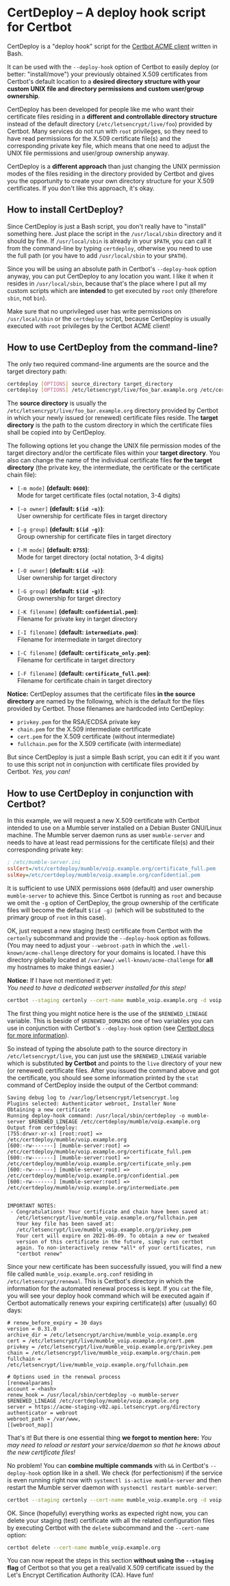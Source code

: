 # CertDeploy – A deploy hook script for Certbot
CertDeploy is a "deploy hook" script for the [Certbot ACME client](https://certbot.eff.org/) written in Bash.

It can be used with the `--deploy-hook` option of Certbot to easily deploy (or better: "install/move") your previously obtained X.509 certificates from Certbot's default location to a **desired directory structure with your custom UNIX file and directory permissions and custom user/group ownership**.

CertDeploy has been developed for people like me who want their certificate files residing in a **different and controllable directory structure** instead of the default directory (`/etc/letsencrypt/live/foo`) provided by Certbot. Many services do not run with `root` privileges, so they need to have read permissions for the X.509 certificate file(s) and the corresponding private key file, which means that one need to adjust the UNIX file permissions and user/group ownership anyway.

CertDeploy is a **different approach** than just changing the UNIX permission modes of the files residing in the directory provided by Certbot and gives you the opportunity to create your own directory structure for your X.509 certificates. If you don't like this approach, it's okay.

## How to install CertDeploy?
Since CertDeploy is just a Bash script, you don't really have to "install" something here. Just place the script in the `/usr/local/sbin` directory and it should by fine. If `/usr/local/sbin` is already in your `$PATH`, you can call it from the command-line by typing `certdeploy`, otherwise you need to use the full path (or you have to add `/usr/local/sbin` to your `$PATH`).

Since you will be using an absolute path in Certbot's `--deploy-hook` option anyway, you can put CertDeploy to any location you want. I like it when it resides in `/usr/local/sbin`, because that's the place where I put all my custom scripts which are **intended** to get executed by `root` only (therefore `sbin`, not `bin`).

Make sure that no unprivileged user has write permissions on `/usr/local/sbin` or the `certdeploy` script, because CertDeploy is usually executed with `root` privileges by the Certbot ACME client!

## How to use CertDeploy from the command-line?
The only two required command-line arguments are the source and the target directory path:

~~~bash
certdeploy [OPTIONS] source_directory target_directory
certdeploy [OPTIONS] /etc/letsencrypt/live/foo_bar.example.org /etc/certdeploy/foo/bar.example.org
~~~

The **source directory** is usually the `/etc/letsencrypt/live/foo_bar.example.org` directory provided by Certbot in which your newly issued (or renewed) certificate files reside. The **target directory** is the path to the custom directory in which the certificate files shall be copied into by CertDeploy.

The following options let you change the UNIX file permission modes of the target directory and/or the certificate files within your **target directory**. You also can change the name of the individual certificate files **for the target directory** (the private key, the intermediate, the certificate or the certificate chain file):

* `[-m mode]` **(default: `0600`)**:  
Mode for target certificate files (octal notation, 3-4 digits)

* `[-o owner]` **(default: `$(id -u)`)**:  
User ownership for certificate files in target directory

* `[-g group]` **(default: `$(id -g)`)**:  
Group ownership for certificate files in target directory

* `[-M mode]` **(default: `0755`)**:  
Mode for target directory (octal notation, 3-4 digits)

* `[-O owner]` **(default: `$(id -u)`)**:  
User ownership for target directory

* `[-G group]` **(default: `$(id -g)`)**:  
Group ownership for target directory

* `[-K filename]` **(default: `confidential.pem`)**:  
Filename for private key in target directory

* `[-I filename]` **(default: `intermediate.pem`)**:  
Filename for intermediate in target directory

* `[-C filename]` **(default: `certificate_only.pem`)**:  
Filename for certificate in target directory

* `[-F filename]` **(default: `certificate_full.pem`)**:  
Filename for certificate chain in target directory

**Notice:** CertDeploy assumes that the certificate files **in the source directory** are named by the following, which is the default for the files provided by Certbot. Those filenames are hardcoded into CertDeploy:

* `privkey.pem` for the RSA/ECDSA private key
* `chain.pem` for the X.509 intermediate certificate
* `cert.pem` for the X.509 certificate (without intermediate)
* `fullchain.pem` for the X.509 certificate (with intermediate)

But since CertDeploy is just a simple Bash script, you can edit it if you want to use this script not in conjunction with certificate files provided by Certbot. *Yes, you can!*

## How to use CertDeploy in conjunction with Certbot?
In this example, we will request a new X.509 certificate with Certbot intended to use on a Mumble server installed on a Debian Buster GNU/Linux machine. The Mumble server daemon runs as user `mumble-server` and needs to have at least read permissions for the certificate file(s) and their corresponding private key:

~~~ini
; /etc/mumble-server.ini
sslCert=/etc/certdeploy/mumble/voip.example.org/certificate_full.pem
sslKey=/etc/certdeploy/mumble/voip.example.org/confidential.pem
~~~

It is sufficient to use UNIX permissions `0600` (default) and user ownership `mumble-server` to achieve this. Since Certbot is running as `root` and because we omit the `-g` option of CertDeploy, the group ownership of the certificate files will become the default `$(id -g)` (which will be substituted to the primary group of `root` in this case).

OK, just request a new staging (test) certificate from Certbot with the `certonly` subcommand and provide the `--deploy-hook` option as follows. (You may need to adjust your `--webroot-path` in which the `.well-known/acme-challenge` directory for your domains is located. I have this directory globally located at `/var/www/.well-known/acme-challenge` for **all** my hostnames to make things easier.)

**Notice:** If I have not mentioned it yet:  
*You need to have a dedicated webserver installed for this step!*

~~~bash
certbot --staging certonly --cert-name mumble_voip.example.org -d voip.example.org --webroot --webroot-path /var/www --deploy-hook '/usr/local/sbin/certdeploy -o mumble-server $RENEWED_LINEAGE /etc/certdeploy/mumble/voip.example.org'
~~~

The first thing you might notice here is the use of the `$RENEWED_LINEAGE` variable. This is beside of `$RENEWED_DOMAINS` one of two variables you can use in conjunction with Certbot's `--deploy-hook` option (see [Certbot docs for more information](https://certbot.eff.org/docs/using.html?highlight=renewed_lineage)).

So instead of typing the absolute path to the source directory in `/etc/letsencrypt/live`, you can just use the `$RENEWED_LINEAGE` variable which is substituted **by Certbot** and points to the `live` directory of your new (or renewed) certificate files. After you issued the command above and got the certificate, you should see some information printed by the `stat` command of CertDeploy inside the output of the Certbot command:

~~~
Saving debug log to /var/log/letsencrypt/letsencrypt.log
Plugins selected: Authenticator webroot, Installer None
Obtaining a new certificate
Running deploy-hook command: /usr/local/sbin/certdeploy -o mumble-server $RENEWED_LINEAGE /etc/certdeploy/mumble/voip.example.org
Output from certdeploy:
[755:drwxr-xr-x] [root:root] => /etc/certdeploy/mumble/voip.example.org
[600:-rw-------] [mumble-server:root] => /etc/certdeploy/mumble/voip.example.org/certificate_full.pem
[600:-rw-------] [mumble-server:root] => /etc/certdeploy/mumble/voip.example.org/certificate_only.pem
[600:-rw-------] [mumble-server:root] => /etc/certdeploy/mumble/voip.example.org/confidential.pem
[600:-rw-------] [mumble-server:root] => /etc/certdeploy/mumble/voip.example.org/intermediate.pem


IMPORTANT NOTES:
 - Congratulations! Your certificate and chain have been saved at:
   /etc/letsencrypt/live/mumble_voip.example.org/fullchain.pem
   Your key file has been saved at:
   /etc/letsencrypt/live/mumble_voip.example.org/privkey.pem
   Your cert will expire on 2021-06-09. To obtain a new or tweaked
   version of this certificate in the future, simply run certbot
   again. To non-interactively renew *all* of your certificates, run
   "certbot renew"
~~~

Since your new certificate has been successfully issued, you will find a new file called `mumble_voip.example.org.conf` residing in `/etc/letsencrypt/renewal`. This is Certbot's directory in which the information for the automated renewal process is kept. If you `cat` the file, you will see your deploy hook command which will be executed again if Certbot automatically renews your expiring certificate(s) after (usually) 60 days:

~~~
# renew_before_expiry = 30 days
version = 0.31.0
archive_dir = /etc/letsencrypt/archive/mumble_voip.example.org
cert = /etc/letsencrypt/live/mumble_voip.example.org/cert.pem
privkey = /etc/letsencrypt/live/mumble_voip.example.org/privkey.pem
chain = /etc/letsencrypt/live/mumble_voip.example.org/chain.pem
fullchain = /etc/letsencrypt/live/mumble_voip.example.org/fullchain.pem

# Options used in the renewal process
[renewalparams]
account = <hash>
renew_hook = /usr/local/sbin/certdeploy -o mumble-server $RENEWED_LINEAGE /etc/certdeploy/mumble/voip.example.org
server = https://acme-staging-v02.api.letsencrypt.org/directory
authenticator = webroot
webroot_path = /var/www,
[[webroot_map]]
~~~

That's it! But there is one essential thing **we forgot to mention here:** *You may need to reload or restart your service/daemon so that he knows about the new certificate files!*

No problem! You can **combine multiple commands** with `&&` in Certbot's `--deploy-hook` option like in a shell. We check (for perfectionism) if the service is even running right now with `systemctl is-active mumble-server` and then restart the Mumble server daemon with `systemctl restart mumble-server`:

~~~bash
certbot --staging certonly --cert-name mumble_voip.example.org -d voip.example.org --webroot --webroot-path /var/www --deploy-hook '/usr/local/sbin/certdeploy -o mumble-server $RENEWED_LINEAGE /etc/certdeploy/mumble/voip.example.org && systemctl is-active mumble-server && systemctl restart mumble-server'
~~~

OK. Since (hopefully) everything works as expected right now, you can delete your staging (test) certificate with all the related configuration files by executing Certbot with the `delete` subcommand and the `--cert-name` option:

~~~bash
certbot delete --cert-name mumble_voip.example.org
~~~

You can now repeat the steps in this section **without using the `--staging` flag** of Certbot so that you get a real/valid X.509 certificate issued by the Let's Encrypt Certification Authority (CA). Have fun!